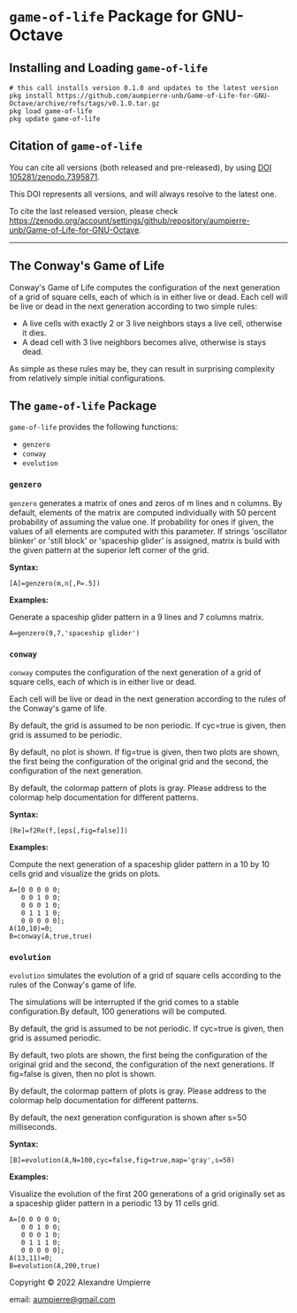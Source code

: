 # `game-of-life` Package for GNU-Octave

<!-- [![DOI](https://zenodo.org/badge/509427410.svg)](https://zenodo.org/badge/latestdoi/509427410)
[![License: GPL v3](https://img.shields.io/badge/License-GPLv3-blue.svg)](https://www.gnu.org/licenses/gpl-3.0)
![GitHub release (latest by date)](https://img.shields.io/github/v/release/aumpierre-unb/Game-of-Life-for-GNU-Octave) -->

<!-- ![Illustrative graphical output](https://github.com/aumpierre-unb/Game-of-Life-for-GNU-Octave/blob/main/pics/D2fRe.png "Example of graphical output") -->

## Installing and Loading `game-of-life`

```dotnetcli
# this call installs version 0.1.0 and updates to the latest version
pkg install https://github.com/aumpierre-unb/Game-of-Life-for-GNU-Octave/archive/refs/tags/v0.1.0.tar.gz
pkg load game-of-life
pkg update game-of-life
```

## Citation of `game-of-life`

You can cite all versions (both released and pre-released), by using
[DOI 105281/zenodo.7395871](https://doi.org/10.5281/zenodo.7395871).

This DOI represents all versions, and will always resolve to the latest one.

To cite the last released version, please check
https://zenodo.org/account/settings/github/repository/aumpierre-unb/Game-of-Life-for-GNU-Octave.

---

## The Conway's Game of Life

Conway's Game of Life computes the configuration of the next generation of a grid of square cells, each of which is in either live or dead. Each cell will be live or dead in the next generation according to two simple rules:

- A live cells with exactly 2 or 3 live neighbors stays a live cell, otherwise it dies.
- A dead cell with 3 live neighbors becomes alive, otherwise is stays dead.

As simple as these rules may be, they can result in surprising complexity from relatively simple initial configurations.

## The `game-of-life` Package

`game-of-life` provides the following functions:

- `genzero`
- `conway`
- `evolution`

### `genzero`

`genzero` generates a matrix of ones and zeros of m lines and n columns.
By default, elements of the matrix are computed individually with 50 percent probability of assuming the value one.
If probability for ones if given, the values of all elements are computed with this parameter.
If strings 'oscillator blinker' or 'still block' or 'spaceship glider' is assigned, matrix is build with the given pattern at the superior left corner of the grid.


**Syntax:**

```dotnetcli
[A]=genzero(m,n[,P=.5])
```

**Examples:**

Generate a spaceship glider pattern in a 9 lines and 7 columns matrix.

```dotnetcli
A=genzero(9,7,'spaceship glider')
```

### `conway`

`conway` computes the configuration of the next generation of a grid of square cells, each of which is in either live or dead.

Each cell will be live or dead in the next generation according to the rules of the Conway's game of life.

By default, the grid is assumed to be non periodic. If cyc=true is given, then grid is assumed to be periodic.

By default, no plot is shown. If fig=true is given, then two plots are shown, the first being the configuration of the original grid and the second, the configuration of the next generation.

By default, the colormap pattern of plots is gray. Please address to the colormap help documentation for different patterns.

**Syntax:**

```dotnetcli
[Re]=f2Re(f,[eps[,fig=false]])
```

**Examples:**

Compute the next generation of a spaceship glider pattern in a 10 by 10 cells grid and visualize the grids on plots.

```dotnetcli
A=[0 0 0 0 0;
   0 0 1 0 0;
   0 0 0 1 0;
   0 1 1 1 0;
   0 0 0 0 0];
A(10,10)=0;
B=conway(A,true,true)
```

### `evolution`

`evolution` simulates the evolution of a grid of square cells according to the rules of the Conway's game of life.

The simulations will be interrupted if the grid comes to a stable configuration.By default, 100 generations will be computed.

By default, the grid is assumed to be not periodic. If cyc=true is given, then grid is assumed periodic.

By default, two plots are shown, the first being the configuration of the original grid and the second, the configuration of the next generations. If fig=false is given, then no plot is shown.

By default, the colormap pattern of plots is gray. Please address to the colormap help documentation for different patterns.

By default, the next generation configuration is shown after s=50 milliseconds.

**Syntax:**

```dotnetcli
[B]=evolution(A,N=100,cyc=false,fig=true,map='gray',s=50)
```

**Examples:**

Visualize the evolution of the first 200 generations of a grid originally set as a spaceship glider pattern in a periodic 13 by 11 cells grid.

```dotnetcli
A=[0 0 0 0 0;
   0 0 1 0 0;
   0 0 0 1 0;
   0 1 1 1 0;
   0 0 0 0 0];
A(13,11)=0;
B=evolution(A,200,true)
```

Copyright &copy; 2022 Alexandre Umpierre

email: aumpierre@gmail.com
